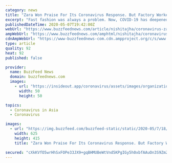 ```yaml
---
category: news
title: "Zara Won Praise For Its Coronavirus Response. But Factory Workers Asked For Masks And Got Fired."
excerpt: "Fast fashion was always a problem. Now, COVID-19 has deepened the inequity between garment workers and fashion labels rebranding themselves as saviors."
publishedDateTime: 2020-05-07T19:42:00Z
webUrl: "https://www.buzzfeednews.com/article/nishitajha/coronavirus-zara-spain-inditex-myanmar"
ampWebUrl: "https://www.buzzfeednews.com/amphtml/nishitajha/coronavirus-zara-spain-inditex-myanmar"
cdnAmpWebUrl: "https://www-buzzfeednews-com.cdn.ampproject.org/c/s/www.buzzfeednews.com/amphtml/nishitajha/coronavirus-zara-spain-inditex-myanmar"
type: article
quality: 92
heat: 92
published: false

provider:
  name: BuzzFeed News
  domain: buzzfeednews.com
  images:
    - url: "https://insideout.app/coronavirus/assets/images/organizations/buzzfeednews.com-50x50.jpg"
      width: 50
      height: 50

topics:
  - Coronavirus in Asia
  - Coronavirus

images:
  - url: "https://img.buzzfeed.com/buzzfeed-static/static/2020-05/7/18/campaign_images/ec937707eb07/39-riverdale-memes-that-hilariously-sum-up-seas-4-2-728-1588875960-6_dblbig.jpg"
    width: 625
    height: 415
    title: "Zara Won Praise For Its Coronavirus Response. But Factory Workers Asked For Masks And Got Fired."

secured: "cXkKVfO5wrHhSxFOPe33JX9+gqBHMUBeWtVnd5KPgIGy5h0xbfAAuOn3S9ZmZjGj7tq3WDdZIO2bKyJ7cnwhmGiPi6zVyp1DBOoabX2/dMBxUvWAnsNpgkPE9H+JB7pNk3JtEeIxuEGOIXQ+lbFV9RSNb7XA3JTj4D1jdV6vK46uDXRfGlx6wvPfJwelE1C0vF+EDHEEaACHFO05P2UlCVEK1u6JOMgjvQA52ebQSg/IGfgqzYI2gi9l6yMF187Q/aVqiQOzXDfSN7ZbQeFbJT5Tzi32mgzw5nJ6Dsoju5h/qwf8yeNVLce/19cthXkt;/630c5er6cqiZK5KfrW3MA=="
---
```


